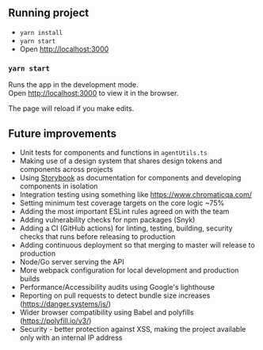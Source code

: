 ## Running project
- `yarn install`
- `yarn start`
- Open [http://localhost:3000](http://localhost:3000)

### `yarn start`

Runs the app in the development mode.<br />
Open [http://localhost:3000](http://localhost:3000) to view it in the browser.

The page will reload if you make edits.<br />


## Future improvements
- Unit tests for components and functions in `agentUtils.ts`
- Making use of a design system that shares design tokens and components across projects
- Using [Storybook](https://storybook.js.org/) as documentation for components and developing components in isolation
- Integration testing using something like https://www.chromaticqa.com/
- Setting minimum test coverage targets on the core logic ~75%
- Adding the most important ESLint rules agreed on with the team
- Adding vulnerability checks for npm packages (Snyk)
- Adding a CI (GitHub actions) for linting, testing, building, security checks that runs before releasing to production
- Adding continuous deployment so that merging to master will release to production
- Node/Go server serving the API
- More webpack configuration for local development and production builds
- Performance/Accessibility audits using Google's lighthouse
- Reporting on pull requests to detect bundle size increases (https://danger.systems/js/)
- Wider browser compatibility using Babel and polyfills (https://polyfill.io/v3/)
- Security - better protection against XSS, making the project available only with an internal IP address
